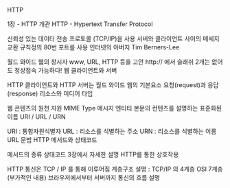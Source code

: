 HTTP

1장 - HTTP 개관 HTTP - Hypertext Transfer Protocol

신뢰성 있는 데이터 전송 프로토콜 (TCP/IP)을 사용
서버와 클라이언트 사이의 메세지 교환 규칙정의
80번 포트를 사용
인터넷의 아버지 Tim Berners-Lee

월드 와이드 웹의 창시자
www, URL, HTTP 등을 고안
http:// 에서 슬래쉬 2개는 없어도 정상접속 가능하다!
웹 클라이언트와 서버

HTTP 클라이언트와 HTTP 서버는 월드 와이드 웹의 기본요소
요청(request)과 응답(response)
리소스와 미디어 타입

웹 콘텐츠의 원천
자원
MIME Type
메시지 엔티티 본문의 컨텐츠를 설명하는 표준화된 이름
URI / URL / URN

URI : 통합자원식별자
URL : 리소스를 식별하는 주소
URN : 리소스를 식별하는 이름
URL 문법
HTTP 메서드와 상태코드

메서드의 종류
상태코드
3장에서 자세한 설명
HTTP를 통한 상호작용

HTTP 통신은 TCP / IP 를 통해 이루어짐
계층구조 설명 : TCP/IP 의 4계층
OSI 7계층 (부가적인 내용)
브라우저에서부터 서버까지 통신의 흐름 설명
